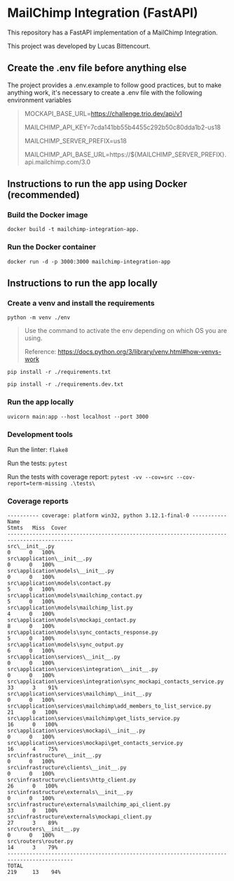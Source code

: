 # MailChimp Integration (FastAPI)

This repository has a FastAPI implementation of a MailChimp Integration.

This project was developed by Lucas Bittencourt.

## Create the .env file before anything else

The project provides a .env.example to follow good practices, but to make anything work, it's necessary to create a .env file with the following environment variables

> MOCKAPI_BASE_URL=https://challenge.trio.dev/api/v1
>
> MAILCHIMP_API_KEY=7cda141bb55b4455c292b50c80dda1b2-us18
>
> MAILCHIMP_SERVER_PREFIX=us18
>
> MAILCHIMP_API_BASE_URL=https://${MAILCHIMP_SERVER_PREFIX}.api.mailchimp.com/3.0

## Instructions to run the app using Docker (recommended)

### Build the Docker image

`docker build -t mailchimp-integration-app.`

### Run the Docker container

`docker run -d -p 3000:3000 mailchimp-integration-app`

## Instructions to run the app locally

### Create a venv and install the requirements

`python -m venv ./env`

> Use the command to activate the env depending on which OS you are using.
>
> Reference: https://docs.python.org/3/library/venv.html#how-venvs-work

`pip install -r ./requirements.txt`

`pip install -r ./requirements.dev.txt`

### Run the app locally

`uvicorn main:app --host localhost --port 3000`

### Development tools

Run the linter: `flake8`

Run the tests: `pytest`

Run the tests with coverage report: `pytest -vv --cov=src --cov-report=term-missing .\tests\`

### Coverage reports

```
---------- coverage: platform win32, python 3.12.1-final-0 -----------
Name                                                                    Stmts   Miss  Cover
-------------------------------------------------------------------------------------------
src\__init__.py                                                             0      0   100%
src\application\__init__.py                                                 0      0   100%
src\application\models\__init__.py                                          0      0   100%
src\application\models\contact.py                                           5      0   100%
src\application\models\mailchimp_contact.py                                 5      0   100%
src\application\models\mailchimp_list.py                                    4      0   100%
src\application\models\mockapi_contact.py                                   8      0   100%
src\application\models\sync_contacts_response.py                            5      0   100%
src\application\models\sync_output.py                                       6      0   100%
src\application\services\__init__.py                                        0      0   100%
src\application\services\integration\__init__.py                            0      0   100%
src\application\services\integration\sync_mockapi_contacts_service.py      33      3    91%
src\application\services\mailchimp\__init__.py                              0      0   100%
src\application\services\mailchimp\add_members_to_list_service.py          21      0   100%
src\application\services\mailchimp\get_lists_service.py                    16      0   100%
src\application\services\mockapi\__init__.py                                0      0   100%
src\application\services\mockapi\get_contacts_service.py                   16      4    75%
src\infrastructure\__init__.py                                              0      0   100%
src\infrastructure\clients\__init__.py                                      0      0   100%
src\infrastructure\clients\http_client.py                                  26      0   100%
src\infrastructure\externals\__init__.py                                    0      0   100%
src\infrastructure\externals\mailchimp_api_client.py                       33      0   100%
src\infrastructure\externals\mockapi_client.py                             27      3    89%
src\routers\__init__.py                                                     0      0   100%
src\routers\router.py                                                      14      3    79%
-------------------------------------------------------------------------------------------
TOTAL                                                                     219     13    94%
```
